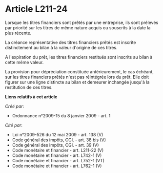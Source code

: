 # Article L211-24

Lorsque les titres financiers sont prêtés par une entreprise, ils sont prélevés par priorité sur les titres de même nature
acquis ou souscrits à la date la plus récente.

La créance représentative des titres financiers prêtés est inscrite distinctement au bilan à la valeur d'origine de ces
titres.

A l'expiration du prêt, les titres financiers restitués sont inscrits au bilan à cette même valeur.

La provision pour dépréciation constituée antérieurement, le cas échéant, sur les titres financiers prêtés n'est pas
réintégrée lors du prêt. Elle doit figurer sur une ligne distincte au bilan et demeurer inchangée jusqu'à la restitution de
ces titres.

**Liens relatifs à cet article**

_Créé par_:

  - Ordonnance n°2009-15 du 8 janvier 2009 - art. 1

_Cité par_:

  - Loi n°2009-526 du 12 mai 2009 - art. 138 (V)
  - Code général des impôts, CGI. - art. 38 bis (V)
  - Code général des impôts, CGI. - art. 39 (V)
  - Code monétaire et financier - art. L211-22 (V)
  - Code monétaire et financier - art. L742-1 (V)
  - Code monétaire et financier - art. L752-1 (VT)
  - Code monétaire et financier - art. L762-1 (V)
